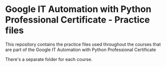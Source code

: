 # Google IT Automation with Python Professional Certificate - Practice files

This repository contains the practice files used throughout the courses that are
part of the Google IT Automation with Python Professional Certificate

There's a separate folder for each course.
